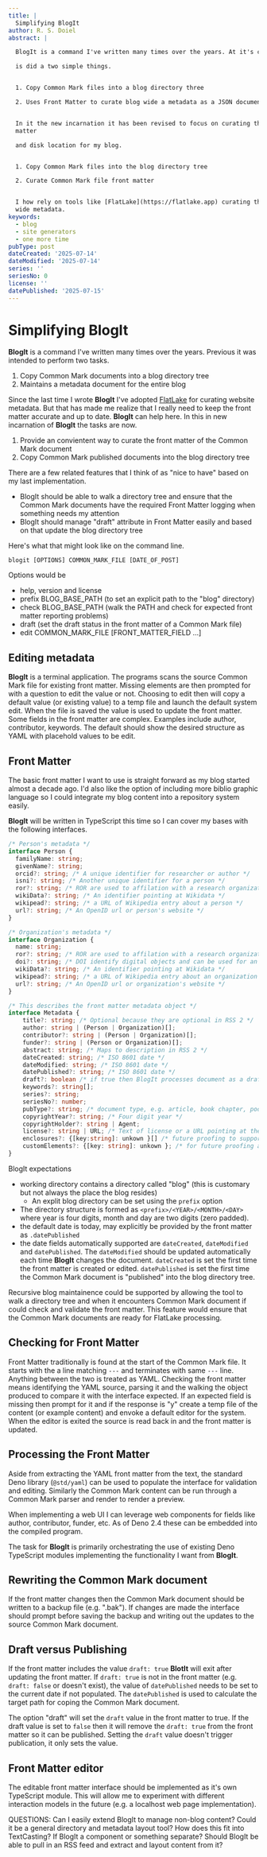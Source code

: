 ```yaml
---
title: |
  Simplifying BlogIt
author: R. S. Doiel
abstract: |

  BlogIt is a command I've written many times over the years. At it's core

  is did a two simple things.


  1. Copy Common Mark files into a blog directory three

  2. Uses Front Matter to curate blog wide a metadata as a JSON document


  In it the new incarnation it has been revised to focus on curating the front
  matter

  and disk location for my blog.


  1. Copy Common Mark files into the blog directory tree

  2. Curate Common Mark file front matter


  I how rely on tools like [FlatLake](https://flatlake.app) curating the blog
  wide metadata.
keywords:
  - blog
  - site generators
  - one more time
pubType: post
dateCreated: '2025-07-14'
dateModified: '2025-07-14'
series: ''
seriesNo: 0
license: ''
datePublished: '2025-07-15'
---
```


# Simplifying BlogIt

**BlogIt** is a command I've written many times over the years. Previous it was
intended to perform two tasks.

1. Copy Common Mark documents into a blog directory tree
2. Maintains a metadata document for the entire blog

Since the last time I wrote **BlogIt** I've adopted
[FlatLake](https://flatlake.app) for curating website metadata. But that has
made me realize that I really need to keep the front matter accurate and up to
date. **BlogIt** can help here. In this in new incarnation of **BlogIt** the
tasks are now.

1. Provide an convientent way to curate the front matter of the Common Mark
   document
2. Copy Common Mark published documents into the blog directory tree

There are a few related features that I think of as "nice to have" based on my
last implementation.

- BlogIt should be able to walk a directory tree and ensure that the Common Mark
  documents have the required Front Matter logging when something needs my
  attention
- BlogIt should manage "draft" attribute in Front Matter easily and based on
  that update the blog directory tree

Here's what that might look like on the command line.

```shell
blogit [OPTIONS] COMMON_MARK_FILE [DATE_OF_POST]
```

Options would be

- help, version and license
- prefix BLOG_BASE_PATH (to set an explicit path to the "blog" directory)
- check BLOG_BASE_PATH (walk the PATH and check for expected front matter
  reporting problems)
- draft (set the draft status in the front matter of a Common Mark file)
- edit COMMON_MARK_FILE [FRONT_MATTER_FIELD ...]

## Editing metadata

**BlogIt** is a terminal application. The programs scans the source Common Mark
file for existing front matter. Missing elements are then prompted for with a
question to edit the value or not. Choosing to edit then will copy a default
value (or existing value) to a temp file and launch the default system edit.
When the file is saved the value is used to update the front matter. Some fields
in the front matter are complex. Examples include author, contributor, keywords.
The default should show the desired structure as YAML with placehold values to
be edit.

## Front Matter

The basic front matter I want to use is straight forward as my blog started
almost a decade ago. I'd also like the option of including more biblio graphic
language so I could integrate my blog content into a repository system easily.

**BlogIt** will be written in TypeScript this time so I can cover my bases with
the following interfaces.

```TypeScript
/* Person's metadata */
interface Person {
  familyName: string;
  givenName?: string;
  orcid?: string; /* A unique identifier for researcher or author */
  isni?: string; /* Another unique identifier for a person */
  ror?: string; /* ROR are used to affilation with a research organization intity */
  wikiData?: string; /* An identifier pointing at Wikidata */
  wikipead?: string; /* a URL of Wikipedia entry about a person */
  url?: string; /* An OpenID url or person's website */
}

/* Organization's metadata */
interface Organization {
  name: string;
  ror?: string; /* ROR are used to affilation with a research organization intity */
  doi?: string; /* DOI identify digital objects and can be used for an object describing an organization*/
  wikiData?: string; /* An identifier pointing at Wikidata */
  wikipead?: string; /* a URL of Wikipedia entry about an organization */
  url?: string; /* An OpenID url or organization's website */
}

/* This describes the front matter metadata object */
interface Metadata {
    title?: string; /* Optional because they are optional in RSS 2 */
    author: string | (Person | Organization)[]; 
    contributor?: string | (Person | Organization)[];
    funder?: string | (Person or Organization)[];
    abstract: string; /* Maps to description in RSS 2 */
    dateCreated: string; /* ISO 8601 date */
    dateModified: string; /* ISO 8601 date */
    datePublished?: string; /* ISO 8601 date */
    draft?: boolean /* if true then BlogIt processes document as a draft */
    keywords?: string[];
    series?: string;
    seriesNo?: number;
    pubType?: string; /* document type, e.g. article, book chapter, podcast, etc. */
    copyrightYear?: string; /* Four digit year */
    copyrightHolder?: string | Agent;
    license?: string | URL; /* Text of license or a URL pointing at the license */
    enclosures?: {[key:string]: unkown }[] /* future proofing to support podcast and RSS as publication format */
    customElements?: {[key: string]: unkown }; /* for future proofing and experiments */
}
```

BlogIt expectations

- working directory contains a directory called "blog" (this is customary but
  not always the place the blog resides)
  - An explit blog directory can be set using the `prefix` option
- The directory structure is formed as `<prefix>/<YEAR>/<MONTH>/<DAY>` where
  year is four digits, month and day are two digits (zero padded).
- the default date is today, may explicitly be provided by the front matter as
  `.datePublished`
- the date fields automatically supported are `dateCreated`, `dateModified` and
  `datePublished`. The `dateModified` should be updated automatically each time
  **BlogIt** changes the document. `dateCreated` is set the first time the front
  matter is created or edited. `datePublished` is set the first time the Common
  Mark document is "published" into the blog directory tree.

Recursive blog maintainence could be supported by allowing the tool to walk a
directory tree and when it encounters Common Mark document if could check and
validate the front matter. This feature would ensure that the Common Mark
documents are ready for FlatLake processing.

## Checking for Front Matter

Front Matter traditionally is found at the start of the Common Mark file. It
starts with the a line matching `---` and terminates with same `---` line.
Anything between the two is treated as YAML. Checking the front matter means
identifying the YAML source, parsing it and the walking the object produced to
compare it with the interface expected. If an expected field is missing then
prompt for it and if the response is "y" create a temp file of the content (or
example content) and envoke a default editor for the system. When the editor is
exited the source is read back in and the front matter is updated.

## Processing the Front Matter

Aside from extracting the YAML front matter from the text, the standard Deno
library (`@std/yaml`) can be used to populate the interface for validation and
editing. Similarly the Common Mark content can be run through a Common Mark
parser and render to render a preview.

When implementing a web UI I can leverage web components for fields like author,
contributor, funder, etc. As of Deno 2.4 these can be embedded into the compiled
program.

The task for **BlogIt** is primarily orchestrating the use of existing Deno
TypeScript modules implementing the functionality I want from **BlogIt**.

## Rewriting the Common Mark document

If the front matter changes then the Common Mark document should be written to a
backup file (e.g. ".bak"). If changes are made the interface should prompt
before saving the backup and writing out the updates to the source Common Mark
document.

## Draft versus Publishing

If the front matter includes the value `draft: true` **BlotIt** will exit after
updating the front matter. If `draft: true` is not in the front matter (e.g.
`draft: false` or doesn't exist), the value of `datePublished` needs to be set
to the current date if not populated. The `datePublished` is used to calculate
the target path for coping the Common Mark document.

The option "draft" will set the `draft` value in the front matter to true. If
the draft value is set to `false` then it will remove the `draft: true` from the
front matter so it can be published. Setting the `draft` value doesn't trigger
publication, it only sets the value.

## Front Matter editor

The editable front matter interface should be implemented as it's own TypeScript
module. This will allow me to experiment with different interaction models in
the future (e.g. a localhost web page implementation).

QUESTIONS: Can I easily extend BlogIt to manage non-blog content? Could it be a
general directory and metadata layout tool? How does this fit into TextCasting?
If BlogIt a component or something separate? Should BlogIt be able to pull in an
RSS feed and extract and layout content from it?